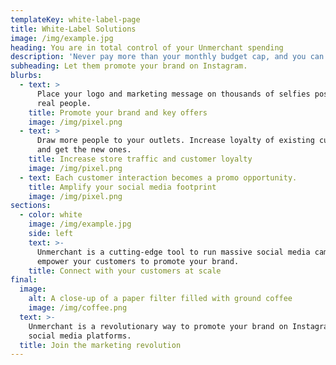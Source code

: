 ```yaml
---
templateKey: white-label-page
title: White-Label Solutions
image: /img/example.jpg
heading: You are in total control of your Unmerchant spending
description: 'Never pay more than your monthly budget cap, and you can stop any time.'
subheading: Let them promote your brand on Instagram.
blurbs:
  - text: >
      Place your logo and marketing message on thousands of selfies posted by
      real people.
    title: Promote your brand and key offers
    image: /img/pixel.png
  - text: >
      Draw more people to your outlets. Increase loyalty of existing customers
      and get the new ones.
    title: Increase store traffic and customer loyalty
    image: /img/pixel.png
  - text: Each customer interaction becomes a promo opportunity.
    title: Amplify your social media footprint
    image: /img/pixel.png
sections:
  - color: white
    image: /img/example.jpg
    side: left
    text: >-
      Unmerchant is a cutting-edge tool to run massive social media campaings and
      empower your customers to promote your brand.
    title: Connect with your customers at scale
final:
  image:
    alt: A close-up of a paper filter filled with ground coffee
    image: /img/coffee.png
  text: >-
    Unmerchant is a revolutionary way to promote your brand on Instagram and other
    social media platforms.
  title: Join the marketing revolution
---
```

